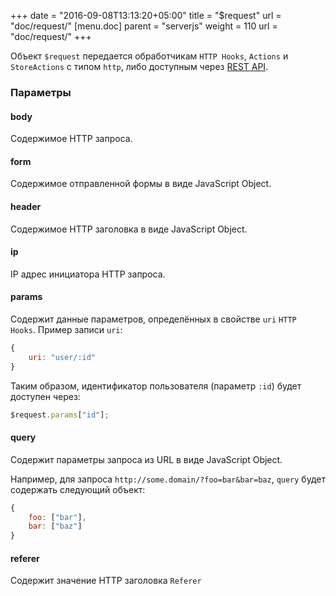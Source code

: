 +++
date = "2016-09-08T13:13:20+05:00"
title = "$request"
url = "doc/request/"
[menu.doc]
    parent = "serverjs"
    weight = 110
    url = "doc/request/"
+++

Объект `$request` передается обработчикам `HTTP Hooks`, `Actions` и `StoreActions` с типом `http`, либо доступным через [REST API](/site/doc/httprest/).

### Параметры


#### body

Содержимое HTTP запроса.


#### form

Содержимое отправленной формы в виде JavaScript Object.


#### header

Содержимое HTTP заголовка в виде JavaScript Object.

#### ip

IP адрес инициатора HTTP запроса.


#### params

Содержит данные параметров, определённых в свойстве `uri` `HTTP Hooks`. Пример записи `uri`:

```JavaScript
{
    uri: "user/:id"
}
```

Таким образом, идентификатор пользователя (параметр `:id`) будет доступен через:

```JavaScript
$request.params["id"];
```


#### query

Содержит параметры запроса из URL в виде JavaScript Object.

Например, для запроса `http://some.domain/?foo=bar&bar=baz`, `query` будет содержать следующий объект:

```JavaScript
{
    foo: ["bar"],
    bar: ["baz"]
}
```

#### referer

Содержит значение HTTP заголовка `Referer`
